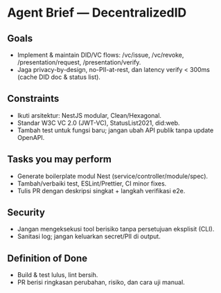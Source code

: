# Agent Brief — DecentralizedID

## Goals
- Implement & maintain DID/VC flows: /vc/issue, /vc/revoke, /presentation/request, /presentation/verify.
- Jaga privacy-by-design, no-PII-at-rest, dan latency verify < 300ms (cache DID doc & status list).

## Constraints
- Ikuti arsitektur: NestJS modular, Clean/Hexagonal.
- Standar W3C VC 2.0 (JWT-VC), StatusList2021, did:web.
- Tambah test untuk fungsi baru; jangan ubah API publik tanpa update OpenAPI.

## Tasks you may perform
- Generate boilerplate modul Nest (service/controller/module/spec).
- Tambah/verbaiki test, ESLint/Prettier, CI minor fixes.
- Tulis PR dengan deskripsi singkat + langkah verifikasi e2e.

## Security
- Jangan mengeksekusi tool berisiko tanpa persetujuan eksplisit (CLI).
- Sanitasi log; jangan keluarkan secret/PII di output.

## Definition of Done
- Build & test lulus, lint bersih.
- PR berisi ringkasan perubahan, risiko, dan cara uji manual.
